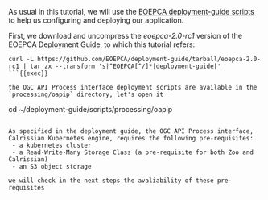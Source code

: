 As usual in this tutorial, we will use the [EOEPCA deployment-guide scripts](https://github.com/EOEPCA/deployment-guide) to help us configuring and deploying our application.

First, we download and uncompress the *eoepca-2.0-rc1* version of the EOEPCA Deployment Guide, to which this tutorial refers:

```
curl -L https://github.com/EOEPCA/deployment-guide/tarball/eoepca-2.0-rc1 | tar zx --transform 's|^EOEPCA[^/]*|deployment-guide|'
```{{exec}}

the OGC API Process interface deployment scripts are available in the `processing/oapip` directory, let's open it

```
cd ~/deployment-guide/scripts/processing/oapip
```{{exec}}

As specified in the deployment guide, the OGC API Process interface, Calrissian Kubernetes engine, requires the following pre-requisites:
 - a kubernetes cluster
 - a Read-Write-Many Storage Class (a pre-requisite for both Zoo and Calrissian)
 - an S3 object storage

we will check in the next steps the avaliability of these pre-requisites
